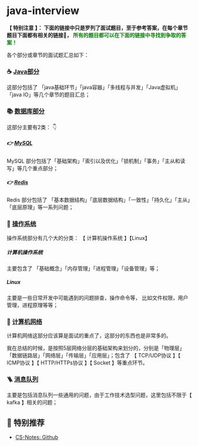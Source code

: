 # java-interview

**【 特别注意 】： 下面的链接中只是罗列了面试题目，至于参考答案，在每个章节题目下面都有相关的链接🔗， <font color=green>所有的题目都可以在下面的链接中寻找到争取的答案！</font>**


各个部分或章节的面试题汇总如下： 



### ☕️ [Java部分]()

这部分包括了 「java基础环节」「java容器」「多线程与并发」「Java虚拟机」「java IO」等几个章节的题目汇总；

### 📚 [数据库部分]()

这部分主要有2类： 👇


##### 👉  [MySQL]()
  
MySQL 部分包括了「基础架构」「索引以及优化」「锁机制」「事务」「主从和读写」等几个重点部分；

##### 👉  [Redis]()

Redis 部分包括了 「基本数据结构」「底层数据结构」「一致性」「持久化」「主从」「底层原理」等一系列问题；

### 🧮 [操作系统]()

操作系统部分有几个大的分类： 【 计算机操作系统 】【Linux】

##### 计算机操作系统

主要包含了 「基础概念」「内存管理」「进程管理」「设备管理」等；

##### Linux

主要是一些日常开发中可能遇到的问题排查，操作命令等， 比如文件权限，用户管理，进程原理等等；

### 🐸 [计算机网络]()

计算机网络这部分应该算是面试的重点了，这部分的东西也是非常多的。  

我在总结的时候，是按照5层网络分层的基础架构来划分的，分别是「物理层」「数据链路层」「网络层」「传输层」「应用层」；包含了 【 TCP/UDP协议 】【 ICMP协议 】【 HTTP/HTTPs协议 】【 Socket 】等重点环节。


### 🪜 [消息队列]()

主要是包括消息队列一些通用的问题，由于工作技术选型问题，这里包括不限于【 kafka 】相关的问题；

## 💾 特别推荐

- [CS-Notes: Github](https://github.com/CyC2018/CS-Notes) 







